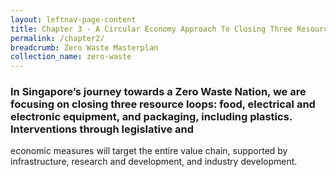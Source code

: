```yaml
---
layout: leftnav-page-content
title: Chapter 3 - A Circular Economy Approach To Closing Three Resource Loops
permalink: /chapter2/
breadcrumb: Zero Waste Masterplan 
collection_name: zero-waste
---
```


### In Singapore’s journey towards a Zero Waste Nation, we are focusing on closing three resource loops: food, electrical and electronic equipment, and packaging, including plastics. Interventions through legislative and
economic measures will target the entire value chain,  supported by infrastructure, research and development, and industry development.
